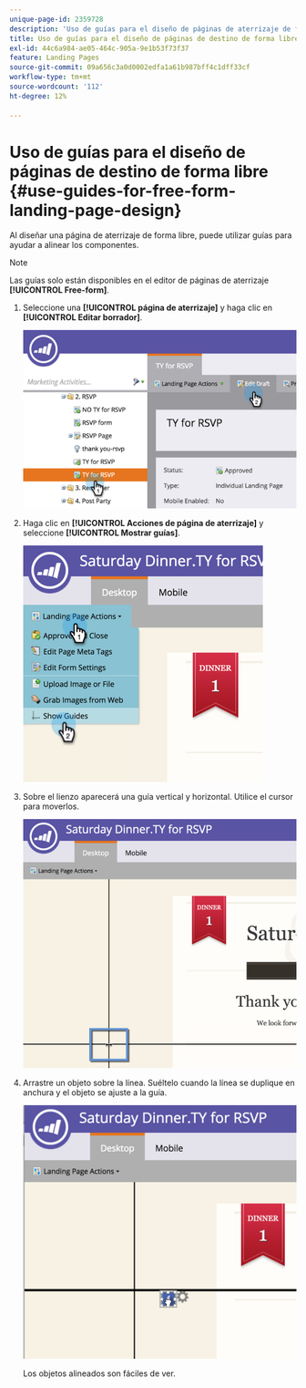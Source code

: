 ```yaml
---
unique-page-id: 2359728
description: 'Uso de guías para el diseño de páginas de aterrizaje de forma libre: documentos de Marketo, documentación del producto'
title: Uso de guías para el diseño de páginas de destino de forma libre
exl-id: 44c6a984-ae05-464c-905a-9e1b53f73f37
feature: Landing Pages
source-git-commit: 09a656c3a0d0002edfa1a61b987bff4c1dff33cf
workflow-type: tm+mt
source-wordcount: '112'
ht-degree: 12%

---
```


# Uso de guías para el diseño de páginas de destino de forma libre {#use-guides-for-free-form-landing-page-design}

Al diseñar una página de aterrizaje de forma libre, puede utilizar guías para ayudar a alinear los componentes.

>[!NOTE]
>
>Las guías solo están disponibles en el editor de páginas de aterrizaje **[!UICONTROL Free-form]**.

1. Seleccione una **[!UICONTROL página de aterrizaje]** y haga clic en **[!UICONTROL Editar borrador]**.

   ![](assets/image2015-5-20-14-3a10-3a9.png)

1. Haga clic en **[!UICONTROL Acciones de página de aterrizaje]** y seleccione **[!UICONTROL Mostrar guías]**.

   ![](assets/image2015-5-20-14-3a12-3a15.png)

1. Sobre el lienzo aparecerá una guía vertical y horizontal. Utilice el cursor para moverlos.

   ![](assets/image2015-5-20-14-3a15-3a9.png)

1. Arrastre un objeto sobre la línea. Suéltelo cuando la línea se duplique en anchura y el objeto se ajuste a la guía.

   ![](assets/image2015-5-20-14-3a17-3a24.png)

   Los objetos alineados son fáciles de ver.
